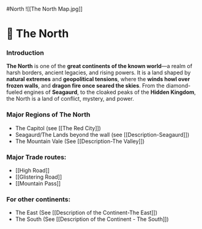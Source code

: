 #North 
![[The North Map.jpg]]
# 🧭 The North

### Introduction

**The North** is one of the **great continents of the known world**—a realm of harsh borders, ancient legacies, and rising powers. It is a land shaped by **natural extremes** and **geopolitical tensions**, where the **winds howl over frozen walls**, and **dragon fire once seared the skies**. From the diamond-fueled engines of **Seagaurd**, to the cloaked peaks of the **Hidden Kingdom**, the North is a land of conflict, mystery, and power.

### Major Regions of The North

- The Capitol (see [[The Red City]])
- Seagaurd/The Lands beyond the wall (see [[Description-Seagaurd]])
- The Mountain Vale (See [[Description-The Valley]])

### Major Trade routes:
- [[High Road]]
- [[Glistering Road]]
- [[Mountain Pass]]

### For other continents:
- The East (See [[Description of the Continent-The East]])
- The South (See [[Description of the Continent - The South]])